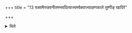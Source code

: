+++
title = "13 यन्नवमैत्तन्नवनीतमभवदित्याज्यमवेक्ष्याज्यग्रहणकाले तूष्णीङ् खादिरे"

+++

<details><summary>थिते</summary>

यन्नवमैत्तन्नवनीतमभवदित्याज्यमवेक्ष्याज्यग्रहणकाले तूष्णीं खादिरे चतुर्गृहीतं गृहीत्वा सादनकाल उत्तरेण ध्रुवां खादिरं सादयित्वा तस्मिन्प्रवर्तमवदधाति १३
</details>
